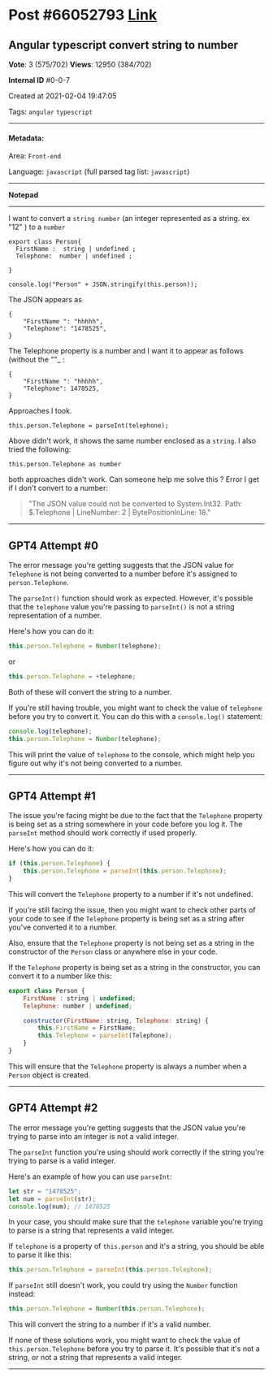 
# Post \#66052793 [Link](https://stackoverflow.com/questions/66052793/)

## Angular typescript convert string to number

**Vote**: 3 (575/702) **Views**: 12950 (384/702) 

**Internal ID** \#0-0-7

Created at 2021-02-04 19:47:05

Tags: `angular` `typescript`

----------

#### Metadata:

Area: `Front-end`

Language: `javascript` (full parsed tag list: `javascript`)

----------

**Notepad**


----------

I want to convert a `string number` (an integer represented as a string. ex "12" ) to a `number`

```
export class Person{
  FirstName :  string | undefined ;
  Telephone:  number | undefined ;

}
```


```
console.log("Person" + JSON.stringify(this.person));
```

The JSON appears as
```
{
    "FirstName ": "hhhhh",
    "Telephone": "1478525",
}
```

The Telephone property is a number and I want it to appear as follows (without the ""_ :
```
{
    "FirstName ": "hhhhh",
    "Telephone": 1478525,
}
```

Approaches I took.
```
this.person.Telephone = parseInt(telephone);
```

Above didn't work, it shows the same number enclosed as a `string`. I also tried the following:
```
this.person.Telephone as number
```

both approaches didn't work. Can someone help me solve this ?
Error I get if I don't convert to a number:
> "The JSON value could not be converted to System.Int32. Path:
$.Telephone | LineNumber: 2 | BytePositionInLine: 18."


----------
        
## GPT4 Attempt \#0

The error message you're getting suggests that the JSON value for `Telephone` is not being converted to a number before it's assigned to `person.Telephone`.

The `parseInt()` function should work as expected. However, it's possible that the `telephone` value you're passing to `parseInt()` is not a string representation of a number. 

Here's how you can do it:

```javascript
this.person.Telephone = Number(telephone);
```

or 

```javascript
this.person.Telephone = +telephone;
```

Both of these will convert the string to a number.

If you're still having trouble, you might want to check the value of `telephone` before you try to convert it. You can do this with a `console.log()` statement:

```javascript
console.log(telephone);
this.person.Telephone = Number(telephone);
```

This will print the value of `telephone` to the console, which might help you figure out why it's not being converted to a number.

--------

## GPT4 Attempt \#1

The issue you're facing might be due to the fact that the `Telephone` property is being set as a string somewhere in your code before you log it. The `parseInt` method should work correctly if used properly.

Here's how you can do it:

```javascript
if (this.person.Telephone) {
    this.person.Telephone = parseInt(this.person.Telephone);
}
```

This will convert the `Telephone` property to a number if it's not undefined. 

If you're still facing the issue, then you might want to check other parts of your code to see if the `Telephone` property is being set as a string after you've converted it to a number. 

Also, ensure that the `Telephone` property is not being set as a string in the constructor of the `Person` class or anywhere else in your code.

If the `Telephone` property is being set as a string in the constructor, you can convert it to a number like this:

```javascript
export class Person {
    FirstName : string | undefined;
    Telephone: number | undefined;

    constructor(FirstName: string, Telephone: string) {
        this.FirstName = FirstName;
        this.Telephone = parseInt(Telephone);
    }
}
```

This will ensure that the `Telephone` property is always a number when a `Person` object is created.

--------

## GPT4 Attempt \#2

The error message you're getting suggests that the JSON value you're trying to parse into an integer is not a valid integer. 

The `parseInt` function you're using should work correctly if the string you're trying to parse is a valid integer. 

Here's an example of how you can use `parseInt`:

```javascript
let str = "1478525";
let num = parseInt(str);
console.log(num); // 1478525
```

In your case, you should make sure that the `telephone` variable you're trying to parse is a string that represents a valid integer. 

If `telephone` is a property of `this.person` and it's a string, you should be able to parse it like this:

```javascript
this.person.Telephone = parseInt(this.person.Telephone);
```

If `parseInt` still doesn't work, you could try using the `Number` function instead:

```javascript
this.person.Telephone = Number(this.person.Telephone);
```

This will convert the string to a number if it's a valid number. 

If none of these solutions work, you might want to check the value of `this.person.Telephone` before you try to parse it. It's possible that it's not a string, or not a string that represents a valid integer.

--------
